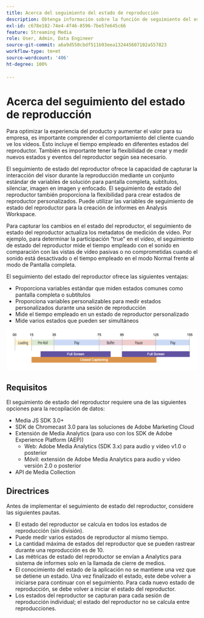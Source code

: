 ```yaml
---
title: Acerca del seguimiento del estado de reproducción
description: Obtenga información sobre la función de seguimiento del estado de los jugadores, incluidos los requisitos y las directrices para implementar e informar sobre los estados de los jugadores.
exl-id: c678e182-74e4-4f46-8596-7be57e645c66
feature: Streaming Media
role: User, Admin, Data Engineer
source-git-commit: a6a9d550cbdf511b93eea132445607102a557823
workflow-type: tm+mt
source-wordcount: '406'
ht-degree: 100%

---
```


# Acerca del seguimiento del estado de reproducción

Para optimizar la experiencia del producto y aumentar el valor para su empresa, es importante comprender el comportamiento del cliente cuando ve los vídeos. Esto incluye el tiempo empleado en diferentes estados del reproductor.  También es importante tener la flexibilidad de crear y medir nuevos estados y eventos del reproductor según sea necesario.

El seguimiento de estado del reproductor ofrece la capacidad de capturar la interacción del visor durante la reproducción mediante un conjunto estándar de variables de solución para pantalla completa, subtítulos, silenciar, imagen en imagen y enfocado.  El seguimiento de estado del reproductor también proporciona la flexibilidad para crear estados de reproductor personalizados. Puede utilizar las variables de seguimiento de estado del reproductor para la creación de informes en Analysis Workspace.

Para capturar los cambios en el estado del reproductor, el seguimiento de estado del reproductor actualiza los metadatos de medición de vídeo. Por ejemplo, para determinar la participación “true” en el vídeo, el seguimiento de estado del reproductor mide el tiempo empleado con el sonido en comparación con las vistas de vídeo pasivas o no comprometidas cuando el sonido está desactivado o el tiempo empleado en el modo Normal frente al modo de Pantalla completa.

El seguimiento del estado del reproductor ofrece las siguientes ventajas:

* Proporciona variables estándar que miden estados comunes como pantalla completa o subtítulos
* Proporciona variables personalizables para medir estados personalizados durante una sesión de reproducción
* Mide el tiempo empleado en un estado de reproductor personalizado
* Mide varios estados que pueden ser simultáneos

![Seguimiento del estado de reproducción](assets/player_state_tracking.png)

## Requisitos

El seguimiento de estado del reproductor requiere una de las siguientes opciones para la recopilación de datos:
* Media JS SDK 3.0+
* SDK de Chromecast 3.0 para las soluciones de Adobe Marketing Cloud
* Extensión de Media Analytics (para uso con los SDK de Adobe Experience Platform (AEP))
   * Web: Adobe Media Analytics (SDK 3.x) para audio y vídeo v1.0 o posterior
   * Móvil: extensión de Adobe Media Analytics para audio y vídeo versión 2.0 o posterior
* API de Media Collection

## Directrices

Antes de implementar el seguimiento de estado del reproductor, considere las siguientes pautas.

* El estado del reproductor se calcula en todos los estados de reproducción (sin división).
* Puede medir varios estados de reproductor al mismo tiempo.
* La cantidad máxima de estados del reproductor que se pueden rastrear durante una reproducción es de 10.
* Las métricas de estado del reproductor se envían a Analytics para sistema de informes solo en la llamada de cierre de medios.
* El conocimiento del estado de la aplicación no se mantiene una vez que se detiene un estado. Una vez finalizado el estado, este debe volver a iniciarse para continuar con el seguimiento. Para cada nuevo estado de reproducción, se debe volver a iniciar el estado del reproductor.
* Los estados del reproductor se capturan para cada sesión de reproducción individual; el estado del reproductor no se calcula entre reproducciones.
